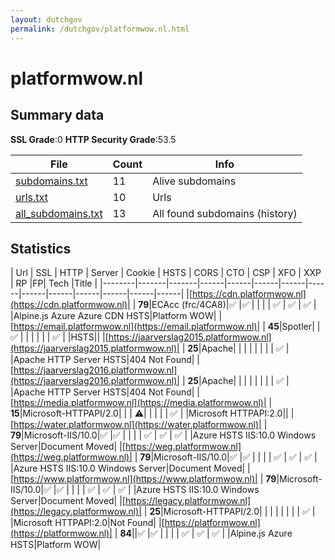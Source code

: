 ```yaml
---
layout: dutchgov
permalink: /dutchgov/platformwow.nl.html
---
```



# platformwow.nl
## Summary data


**SSL Grade**:0
**HTTP Security Grade**:53.5


| File       | Count | Info |
|------------|-------|------|
|[subdomains.txt](/data/platformwow.nl/subdomains.txt)|11|Alive subdomains|
|[urls.txt](/data/platformwow.nl/urls.txt)|10|Urls|
|[all_subdomains.txt](/data/platformwow.nl/all_subdomains.txt)|13|All found subdomains (history)|


## Statistics


| Url | SSL | HTTP | Server | Cookie | HSTS | CORS | CTO | CSP | XFO | XXP | RP |FP| Tech |Title |
|--------|-------|-------|------|------|------|------|------|------|------|------|------|------|------|
|[https://cdn.platformwow.nl](https://cdn.platformwow.nl)| | **79**|ECAcc (frc/4CA8)|:white_check_mark: |:white_check_mark: | | | | :white_check_mark: | :white_check_mark: | :white_check_mark: | |Alpine.js Azure Azure CDN HSTS|Platform WOW|
|[https://email.platformwow.nl](https://email.platformwow.nl)| | **45**|Spotler| |:white_check_mark: | | | | | | :white_check_mark: | |HSTS||
|[https://jaarverslag2015.platformwow.nl](https://jaarverslag2015.platformwow.nl)| | **25**|Apache| | | | | | | | :white_check_mark: | |Apache HTTP Server HSTS|404 Not Found|
|[https://jaarverslag2016.platformwow.nl](https://jaarverslag2016.platformwow.nl)| | **25**|Apache| | | | | | | | :white_check_mark: | |Apache HTTP Server HSTS|404 Not Found|
|[https://media.platformwow.nl](https://media.platformwow.nl)| | **15**|Microsoft-HTTPAPI/2.0| | | :warning:| | | | | :white_check_mark: | |Microsoft HTTPAPI:2.0||
|[https://water.platformwow.nl](https://water.platformwow.nl)| | **79**|Microsoft-IIS/10.0|:white_check_mark: |:white_check_mark: | | | | :white_check_mark: | :white_check_mark: | :white_check_mark: | |Azure HSTS IIS:10.0 Windows Server|Document Moved|
|[https://weg.platformwow.nl](https://weg.platformwow.nl)| | **79**|Microsoft-IIS/10.0|:white_check_mark: |:white_check_mark: | | | | :white_check_mark: | :white_check_mark: | :white_check_mark: | |Azure HSTS IIS:10.0 Windows Server|Document Moved|
|[https://www.platformwow.nl](https://www.platformwow.nl)| | **79**|Microsoft-IIS/10.0|:white_check_mark: |:white_check_mark: | | | | :white_check_mark: | :white_check_mark: | :white_check_mark: | |Azure HSTS IIS:10.0 Windows Server|Document Moved|
|[https://legacy.platformwow.nl](https://legacy.platformwow.nl)| | **25**|Microsoft-HTTPAPI/2.0| | | | | | | | :white_check_mark: | |Microsoft HTTPAPI:2.0|Not Found|
|[https://platformwow.nl](https://platformwow.nl)| | **84**||:white_check_mark: |:white_check_mark: | | | | :white_check_mark: | :white_check_mark: | :white_check_mark: | |Alpine.js Azure HSTS|Platform WOW|